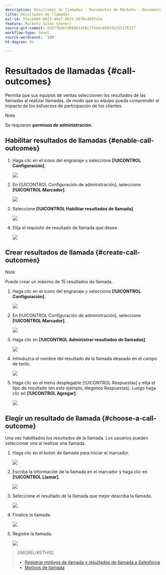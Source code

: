 ```yaml
---
description: Resultados de llamadas - Documentos de Marketo - Documentación del producto
title: Resultados de llamadas
exl-id: 55ac4d04-8853-46e7-9027-26f0c4897a2a
feature: Marketo Sales Connect
source-git-commit: 0d37fbdb7d08901458c1744dc68893e155176327
workflow-type: tm+mt
source-wordcount: '180'
ht-degree: 0%

---
```


# Resultados de llamadas {#call-outcomes}

Permita que sus equipos de ventas seleccionen los resultados de las llamadas al realizar llamadas, de modo que su equipo pueda comprender el impacto de los esfuerzos de participación de los clientes.

>[!NOTE]
>
>Se requieren **permisos de administración.**

## Habilitar resultados de llamadas {#enable-call-outcomes}

1. Haga clic en el icono del engranaje y seleccione **[!UICONTROL Configuración]**.

   ![](assets/call-outcomes-1.png)

1. En [!UICONTROL Configuración de administración], seleccione **[!UICONTROL Marcador]**.

   ![](assets/call-outcomes-2.png)

1. Seleccione **[!UICONTROL Habilitar resultados de llamada]**.

   ![](assets/call-outcomes-3.png)

1. Elija el requisito de resultado de llamada que desee.

   ![](assets/call-outcomes-4.png)

## Crear resultados de llamada {#create-call-outcomes}

>[!NOTE]
>
>Puede crear un máximo de 15 resultados de llamada.

1. Haga clic en el icono del engranaje y seleccione **[!UICONTROL Configuración]**.

   ![](assets/call-outcomes-5.png)

1. En [!UICONTROL Configuración de administración], seleccione **[!UICONTROL Marcador]**.

   ![](assets/call-outcomes-6.png)

1. Haga clic en **[!UICONTROL Administrar resultados de llamadas]**.

   ![](assets/call-outcomes-7.png)

1. Introduzca el nombre del resultado de la llamada deseado en el campo de texto.

   ![](assets/call-outcomes-8.png)

1. Haga clic en el menú desplegable [!UICONTROL Respuestas] y elija el tipo de resultado (en este ejemplo, elegimos Respuestas). Luego haga clic en **[!UICONTROL Agregar]**.

   ![](assets/call-outcomes-9.png)

## Elegir un resultado de llamada {#choose-a-call-outcome}

Una vez habilitados los resultados de la llamada. Los usuarios pueden seleccionar una al realizar una llamada.

1. Haga clic en el botón de llamada para iniciar el marcador.

   ![](assets/call-outcomes-10.png)

1. Escriba la información de la llamada en el marcador y haga clic en **[!UICONTROL Llamar]**.

   ![](assets/call-outcomes-11.png)

1. Seleccione el resultado de la llamada que mejor describa la llamada.

   ![](assets/call-outcomes-12.png)

1. Finalice la llamada.

   ![](assets/call-outcomes-13.png)

1. Registre la llamada.

   ![](assets/call-outcomes-14.png)

>[!MORELIKETHIS]
>
>* [Registrar motivos de llamada y resultados de llamada a Salesforce](/help/marketo/product-docs/marketo-sales-connect/phone/log-call-reasons-and-call-outcomes-to-salesforce.md)
>* [Motivos de llamada](/help/marketo/product-docs/marketo-sales-connect/phone/call-reasons.md)
